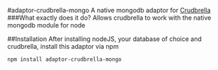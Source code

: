 #adaptor-crudbrella-mongo
A native mongodb adaptor for <a href="https://www.npmjs.org/package/crudbrella">Crudbrella</a>
###What exactly does it do?
Allows crudbrella to work with the native mongodb module for node

##Installation
After installing nodeJS, your database of choice and crudbrella, install this adaptor via npm

    npm install adaptor-crudbrella-mongo
